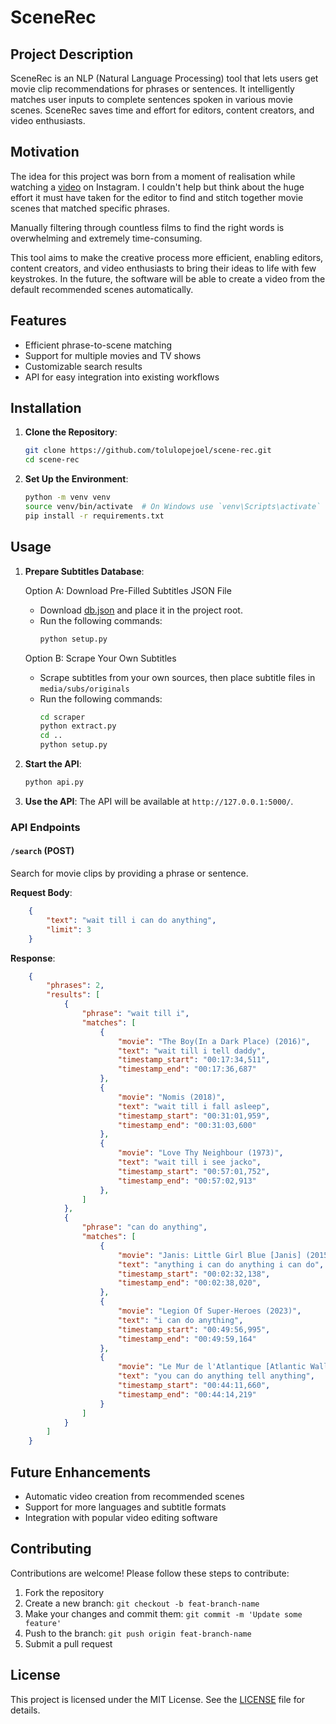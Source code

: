 # SceneRec

## Project Description

SceneRec is an NLP (Natural Language Processing) tool that lets users get movie clip recommendations for phrases or sentences. It intelligently matches user inputs to complete sentences spoken in various movie scenes. SceneRec saves time and effort for editors, content creators, and video enthusiasts.

## Motivation

The idea for this project was born from a moment of realisation while watching a [video](https://www.instagram.com/p/C8UYQkXR8Zd/) on Instagram. I couldn't help but think about the huge effort it must have taken for the editor to find and stitch together movie scenes that matched specific phrases. 

Manually filtering through countless films to find the right words is overwhelming and extremely time-consuming.

This tool aims to make the creative process more efficient, enabling editors, content creators, and video enthusiasts to bring their ideas to life with few keystrokes. In the future, the software will be able to create a video from the default recommended scenes automatically.


## Features

- Efficient phrase-to-scene matching
- Support for multiple movies and TV shows
- Customizable search results
- API for easy integration into existing workflows

## Installation

1. **Clone the Repository**:
   ```bash
   git clone https://github.com/tolulopejoel/scene-rec.git
   cd scene-rec
   ```

2. **Set Up the Environment**:
   ```bash
   python -m venv venv
   source venv/bin/activate  # On Windows use `venv\Scripts\activate`
   pip install -r requirements.txt
   ```


## Usage

1. **Prepare Subtitles Database**:
   
   Option A: Download Pre-Filled Subtitles JSON File
   - Download [db.json](https://drive.google.com/file/d/1swANoP9PdFRrCLuzkWM9PSy0q7JWbzzD/view?usp=drivesdk) and place it in the project root.
   - Run the following commands:
     ```bash
     python setup.py
     ```

   Option B: Scrape Your Own Subtitles
   - Scrape subtitles from your own sources, then place subtitle files in `media/subs/originals`
   - Run the following commands:
     ```bash
     cd scraper
     python extract.py
     cd ..
     python setup.py
     ```

2. **Start the API**:
   ```bash
   python api.py
   ```

3. **Use the API**:
   The API will be available at `http://127.0.0.1:5000/`.


### API Endpoints

#### `/search` (POST)
Search for movie clips by providing a phrase or sentence.

**Request Body**:
```json
    {
        "text": "wait till i can do anything",
        "limit": 3
    }
```

**Response**:
```json
    {
        "phrases": 2,
        "results": [
            {
                "phrase": "wait till i",
                "matches": [
                    {
                        "movie": "The Boy(In a Dark Place) (2016)",
                        "text": "wait till i tell daddy",
                        "timestamp_start": "00:17:34,511",
                        "timestamp_end": "00:17:36,687"
                    },
                    {
                        "movie": "Nomis (2018)",
                        "text": "wait till i fall asleep",
                        "timestamp_start": "00:31:01,959",
                        "timestamp_end": "00:31:03,600"
                    },
                    {
                        "movie": "Love Thy Neighbour (1973)",
                        "text": "wait till i see jacko",
                        "timestamp_start": "00:57:01,752",
                        "timestamp_end": "00:57:02,913"
                    },
                ]
            },
            {
                "phrase": "can do anything",
                "matches": [
                    {
                        "movie": "Janis: Little Girl Blue [Janis] (2015)",
                        "text": "anything i can do anything i can do",
                        "timestamp_start": "00:02:32,138",
                        "timestamp_end": "00:02:38,020",
                    },
                    {
                        "movie": "Legion Of Super-Heroes (2023)",
                        "text": "i can do anything",
                        "timestamp_start": "00:49:56,995",
                        "timestamp_end": "00:49:59,164"
                    },
                    {
                        "movie": "Le Mur de l'Atlantique [Atlantic Wall] (1970)",
                        "text": "you can do anything tell anything",
                        "timestamp_start": "00:44:11,660",
                        "timestamp_end": "00:44:14,219"
                    }
                ]
            }
        ]
    }
```


## Future Enhancements

- Automatic video creation from recommended scenes
- Support for more languages and subtitle formats
- Integration with popular video editing software


## Contributing

Contributions are welcome! Please follow these steps to contribute:

1. Fork the repository
2. Create a new branch: `git checkout -b feat-branch-name`
3. Make your changes and commit them: `git commit -m 'Update some feature'`
4. Push to the branch: `git push origin feat-branch-name`
5. Submit a pull request


## License

This project is licensed under the MIT License. See the [LICENSE](LICENSE) file for details.
